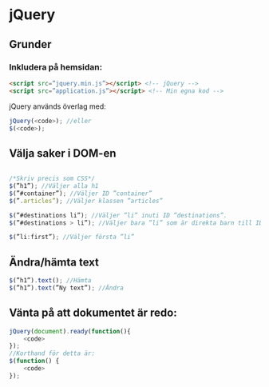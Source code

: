 # jQuery

## Grunder

### Inkludera på hemsidan:
```html
<script src=”jquery.min.js”></script> <!-- jQuery -->
<script src=”application.js”></script> <!-- Min egna kod -->
```

jQuery används överlag med:
```javascript
jQuery(<code>); //eller
$(<code>);
```
## Välja saker i DOM-en
```javascript

/*Skriv precis som CSS*/
$(”h1”); //Väljer alla h1
$(”#container”); //Väljer ID ”container”
$(”.articles”); //Väljer klassen ”articles”

$(”#destinations li”); //Väljer ”li” inuti ID ”destinations”.
$(”#destinations > li”); //Väljer bara ”li” som är direkta barn till ID ”destinations”.

$(”li:first”); //Väljer första ”li”
```

## Ändra/hämta text
```javascript
$(”h1”).text(); //Hämta
$(”h1”).text(”Ny text”); //Ändra
```

## Vänta på att dokumentet är redo:
```javascript
jQuery(document).ready(function(){
	<code>
});
//Korthand för detta är:
$(function() {
	<code>
});
```
